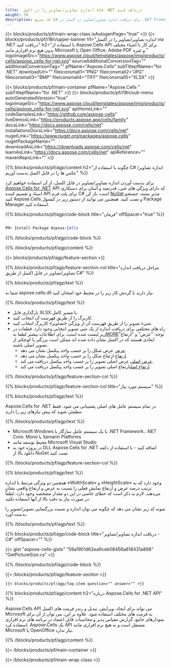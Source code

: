 ```yaml
---
title:  اندازه تصاویر/تصاویر را در اکسل via .NET دریافت کنید
weight: 10
description: کد منبع C# برای دریافت اندازه تصاویر/تصاویر در اکسل در .NET Framework، .NET Core، Mono یا Xamarin Platforms.
---
```

{{< blocks/products/pf/main-wrap-class isAutogenPage="true" >}}
{{< blocks/products/pf/i18n/upper-banner h1="اندازه تصاویر/تصاویر را در اکسل via .NET دریافت کنید" h2="با استفاده از Aspose.Cells API برای کار با اشیاء مختلف بدون هیچ نرم افزاری مانند Microsoft یا Open Office، Adobe PDF و غیره." logoImageSrc="https://www.aspose.cloud/templates/aspose/img/products/cells/aspose_cells-for-net.svg" sourceAdditionalConversionTag="" additionalConversionTag="" pfName="Aspose.Cells" subTitlepfName="for .NET" downloadUrl="" fileiconsmall1="PNG" fileiconsmall2="JPG" fileiconsmall3="BMP" fileiconsmall4="TIFF" fileiconsmall5="XLSX" >}}

{{< blocks/products/pf/main-container pfName="Aspose.Cells " subTitlepfName="for .NET" >}}
{{< blocks/products/pf/i18n/sub-menu autoGeneratedVersion="true" logoImageSrc="https://www.aspose.cloud/templates/aspose/img/products/cells/aspose_cells-for-net.svg" apiHomeLink="" codeSamplesLink="https://github.com/aspose-cells" liveDemosLink="https://products.aspose.app/cells/family" docsLink="https://docs.aspose.com/cells/net" installationsDocsLink="https://docs.aspose.com/cells/net" nugetLink="https://www.nuget.org/packages/aspose.cells" nugetPackageName="" downloadAsLink="https://downloads.aspose.com/cells/net" learnAsLink="https://docs.aspose.com/cells/net" apiReference="" mavenRepoLink="" >}}

{{% blocks/products/pf/agp/content h2="چگونه با استفاده از C# اندازه تصاویر/عکس ها را در فایل اکسل بدست آوریم" %}}

 برای بدست آوردن اندازه تصاویر/تصاویر در فایل اکسل، از آن استفاده خواهیم کرد
 [Aspose.Cells for .NET](https://products.aspose.com/cells/net) 
API که دارای ویژگی های غنی، قدرتمند و آسان برای دستکاری اسناد و تقسیم کننده API برای پلت فرم C# است. باز کن
 [NuGet](https://www.nuget.org/packages/aspose.cells) 
 مدیر بسته، جستجو کنید
 Aspose.Cells 
 و نصب کنید. همچنین می توانید از دستور زیر در کنسول Package Manager استفاده کنید.

{{% blocks/products/pf/agp/code-block title="فرمان" offSpacer="true" %}}

```cs

PM> Install-Package Aspose.Cells

```

{{% /blocks/products/pf/agp/code-block %}}

{{% /blocks/products/pf/agp/content %}}

{{< blocks/products/pf/agp/feature-section >}}

{{% blocks/products/pf/agp/feature-section-col title="مراحل دریافت اندازه تصاویر/تصاویر در فایل اکسل از طریق C#" %}}

{{% blocks/products/pf/agp/text %}}

شما به aspose.cells.dll نیاز دارید تا گردش کار زیر را در محیط خود امتحان کنید.

{{% /blocks/products/pf/agp/text %}}

+ بارگذاری فایل XLSX با مسیر کامل.
+ کاربرگ را از طریق فهرست آن انتخاب کنید.
+ شیء تصویر را از طریق فهرست آن از ویژگی «تصاویر» کاربرگ انتخاب کنید.
 + راه های مختلفی برای دریافت اندازه از یک شی تصویر انتخابی وجود دارد. قطعات در زیر لیست شده است، برای اطلاعات بیشتر لطفا به[MORE](https://reference.aspose.com/cells/net/aspose.cells.drawing/picture/)توجه: "عرض" و "ارتفاع" ابعادی هستند که در اکسل نشان داده شده اند ممکن است بزرگتر یا کوچکتر از تصویر اصلی باشند.
    + [عرض](https://reference.aspose.com/cells/net/aspose.cells.drawing/shape/width/) عرض شکل را بر حسب واحد پیکسل نشان می دهد.
    + [ارتفاع](https://reference.aspose.com/cells/net/aspose.cells.drawing/shape/height/) ارتفاع شکل را بر حسب واحد پیکسل نشان می دهد.
    + [عرض اصلی](https://reference.aspose.com/cells/net/aspose.cells.drawing/picture/originalwidth/) عرض اصلی تصویر را بر حسب واحد پیکسل دریافت می کند.
    + [ارتفاع اصلی](https://reference.aspose.com/cells/net/aspose.cells.drawing/picture/originalheight/)ارتفاع اصلی تصویر را بر حسب واحد پیکسل دریافت می کند.


{{% /blocks/products/pf/agp/feature-section-col %}}

{{% blocks/products/pf/agp/feature-section-col title="سیستم مورد نیاز" %}}

{{% blocks/products/pf/agp/text %}}

 Aspose.Cells for .NET در تمام سیستم عامل های اصلی پشتیبانی می شود. فقط مطمئن شوید که پیش نیازهای زیر را دارید.

{{% /blocks/products/pf/agp/text %}}

-  Microsoft Windows یا یک سیستم عامل سازگار با .NET Framework، .NET Core، Mono یا Xamarin Platforms
-  محیط توسعه مانند Microsoft Visual Studio
-  در پروژه خود به DLL Aspose.Cells for .NET اضافه کنید - با استفاده از دکمه دانلود بالا از NuGet نصب کنید

{{% /blocks/products/pf/agp/feature-section-col %}}


{{% blocks/products/pf/agp/text %}}
 
همچنین دو ویژگی مرتبط با اندازه «WidthScale» و «HeightScale» وجود دارد که به ترتیب درصد عرض و ارتفاع نمایش فعلی را نسبت به عرض و ارتفاع واقعی نشان می‌دهند.
 لازم به ذکر است که خطای خاصی در این دو مقدار مشخصه وجود دارد، لطفاً در صورت نیاز به دقت بالا از آنها استفاده نکنید.
 
 نمونه کد زیر نشان می دهد که چگونه می توان اندازه و نسبت بزرگنمایی تصویر/تصویر را بدست آورد.

{{% /blocks/products/pf/agp/text %}}

{{% blocks/products/pf/agp/code-block title="دریافت اندازه تصاویر/تصاویر - C#" offSpacer="" %}}

{{< gist "aspose-cells-gists" "59a1901d62ea9ceb08456a818431a898" "GetPictureSize.cs" >}}

{{% /blocks/products/pf/agp/code-block %}}

{{< /blocks/products/pf/agp/feature-section >}}

    {{< blocks/products/pf/agp/faq-item question="" answer="" >}}
 

<!-- aboutfile Starts -->

{{% blocks/products/pf/agp/content h2="درباره Aspose.Cells for .NET API" %}}

 Aspose.Cells API می تواند برای ایجاد، ویرایش، تبدیل و رندر فرمت های اکسل Microsoft به فرمت های مختلف استفاده شود. علاوه بر این، می توان از آن برای نمودارهای جامع، گزارش مقیاس پذیر و محاسبات قابل اعتماد در برنامه های نرم افزاری استفاده کرد. Aspose.Cells یک API مستقل است و به هیچ نرم افزاری مانند Microsoft یا OpenOffice نیاز ندارد.

{{% /blocks/products/pf/agp/content %}}



<!-- aboutfile Ends -->
<!--
{{< blocks/products/pf/agp/other-supported-section title="Other Supported Splitting Formats" subTitle="Using C#, One can also split large file into chunks of many other file formats including." >}}

{{< blocks/products/pf/agp/other-supported-section-item href="https://products.aspose.com/cells/net/splitter/ods/" name="ODS" description="OpenDocument Spreadsheet File" >}}
{{< blocks/products/pf/agp/other-supported-section-item href="https://products.aspose.com/cells/net/splitter/xls/" name="XLS" description="Excel Binary Format" >}}
{{< blocks/products/pf/agp/other-supported-section-item href="https://products.aspose.com/cells/net/splitter/xlsb/" name="XLSB" description="Binary Excel Workbook File" >}}
{{< blocks/products/pf/agp/other-supported-section-item href="https://products.aspose.com/cells/net/splitter/xlsm/" name="XLSM" description="Spreadsheet File" >}}

{{< /blocks/products/pf/agp/other-supported-section >}}

-->

{{< /blocks/products/pf/main-container >}}
    
{{< /blocks/products/pf/main-wrap-class >}}
